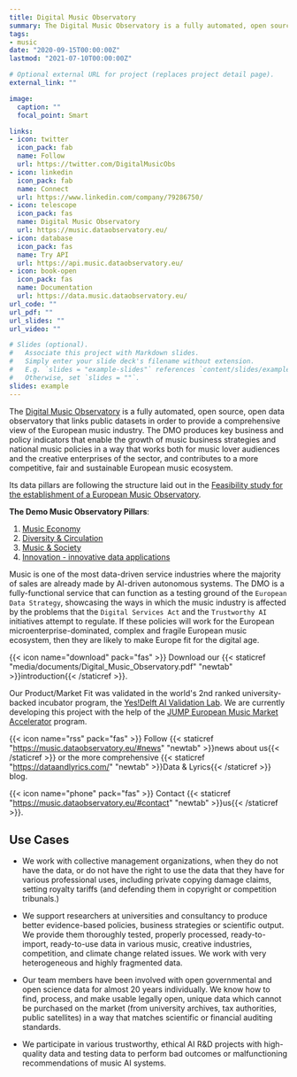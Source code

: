 ```yaml
---
title: Digital Music Observatory
summary: The Digital Music Observatory is a fully automated, open source, open data observatory that links public datasets in order to provide a comprehensive view of the European music industry.
tags:
- music
date: "2020-09-15T00:00:00Z"
lastmod: "2021-07-10T00:00:00Z"

# Optional external URL for project (replaces project detail page).
external_link: ""

image:
  caption: ""
  focal_point: Smart

links:
- icon: twitter
  icon_pack: fab
  name: Follow
  url: https://twitter.com/DigitalMusicObs
- icon: linkedin
  icon_pack: fab
  name: Connect
  url: https://www.linkedin.com/company/79286750/
- icon: telescope
  icon_pack: fas
  name: Digital Music Observatory
  url: https://music.dataobservatory.eu/
- icon: database
  icon_pack: fas
  name: Try API
  url: https://api.music.dataobservatory.eu/
- icon: book-open
  icon_pack: fas
  name: Documentation
  url: https://data.music.dataobservatory.eu/
url_code: ""
url_pdf: ""
url_slides: ""
url_video: ""

# Slides (optional).
#   Associate this project with Markdown slides.
#   Simply enter your slide deck's filename without extension.
#   E.g. `slides = "example-slides"` references `content/slides/example-slides.md`.
#   Otherwise, set `slides = ""`.
slides: example
---
```


The [Digital Music Observatory](project/music-observatory/)  is a fully automated, open source, open data observatory that links public datasets in order to provide a comprehensive view of the European music industry. The DMO produces key business and policy indicators that enable the growth of music business strategies and national music policies in a way that works both for music lover audiences and the creative enterprises of the sector, and contributes to a more competitive, fair and sustainable European music ecosystem.

Its data pillars are following the structure laid out in the [Feasibility study for the establishment of a European Music Observatory](https://music.dataobservatory.eu/post/2020-11-16-european-music-observatory-feasibility/). 

**The Demo Music Observatory Pillars**: 

1. [Music Economy](https://data.music.dataobservatory.eu/music-economy.html)
2. [Diversity & Circulation](https://data.music.dataobservatory.eu/music-diversity.html)
3. [Music & Society](https://data.music.dataobservatory.eu/music-society.html)
4. [Innovation - innovative data applications](https://music.dataobservatory.eu/#projects)

Music is one of the most data-driven service industries where the majority of sales are already made by AI-driven autonomous systems.  The DMO is a fully-functional service that can function as a testing ground of the `European Data Strategy`, showcasing the ways in which the music industry is affected by the problems that the `Digital Services Act` and the `Trustworthy AI` initiatives attempt to regulate. If these policies will work for the European microenterprise-dominated, complex and fragile European music ecosystem, then they are likely to make Europe fit for the digital age. 

{{< icon name="download" pack="fas" >}} Download our {{< staticref "media/documents/Digital_Music_Observatory.pdf" "newtab" >}}introduction{{< /staticref >}}.

Our Product/Market Fit was validated in the world's 2nd ranked university-backed incubator program, the [Yes!Delft AI Validation Lab](post/2020-09-25-yesdelft-validation/). We are currently developing this project with the help of the [JUMP European Music Market Accelerator](https://www.jumpmusic.eu/fellow2021/automated-music-observatory/) program. 

{{< icon name="rss" pack="fas" >}} Follow {{< staticref "https://music.dataobservatory.eu/#news" "newtab" >}}news about us{{< /staticref >}} or the more comprehensive {{< staticref "https://dataandlyrics.com/" "newtab" >}}Data & Lyrics{{< /staticref >}}  blog.

{{< icon name="phone" pack="fas" >}} Contact {{< staticref "https://music.dataobservatory.eu/#contact" "newtab" >}}us{{< /staticref >}}.

## Use Cases

-	We work with collective management organizations, when they do not have the data, or do not have the right to use the data that they have for various professional uses, including private copying damage claims, setting royalty tariffs (and defending them in copyright or competition tribunals.)

-	We support researchers at universities and consultancy to produce better evidence-based policies, business strategies or scientific output. We provide them thoroughly tested, properly processed, ready-to-import, ready-to-use data in various music, creative industries, competition, and climate change related issues. We work with very heterogeneous and highly fragmented data.

-	Our team members have been involved with open governmental and open science data for almost 20 years individually. We know how to find, process, and make usable legally open, unique data which cannot be purchased on the market (from university archives, tax authorities, public satellites) in a way that matches scientific or financial auditing standards.

-	We participate in various trustworthy, ethical AI R&D projects with high-quality data and testing data to perform bad outcomes or malfunctioning recommendations of music AI systems. 

